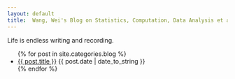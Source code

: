 ```yaml
---
layout: default
title:  Wang, Wei's Blog on Statistics, Computation, Data Analysis et al.
---
```

<div id="blogindex">
  <p>Life is endless writing and recording.</p>

  <ul class="posts">
    {% for post in site.categories.blog %}
      <li>
        <a class="postlink" href="{{ post.url }}">{{ post.title }}</a>
        <span class="timestamp">{{ post.date | date_to_string }}</span>
      </li>
    {% endfor %}
  </ul>
</div>
